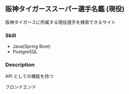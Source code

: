 ## 阪神タイガーススーパー選手名鑑 (現役)

阪神タイガースに所属する現役選手を検索できるサイト

### Skill

- Java(Spring Boot)
- PostgreSQL

### Description

API としての機能を持つ

フロンドエンド
